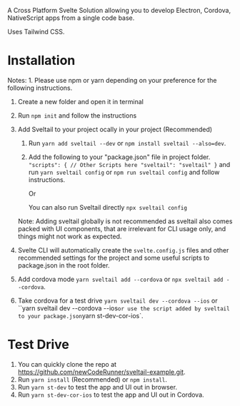 A Cross Platform Svelte Solution allowing you to develop Electron, Cordova, NativeScript apps from a single code base.

Uses Tailwind CSS.

# Installation

Notes:
    1. Please use npm or yarn depending on your preference for the following instructions.

1. Create a new folder and open it in terminal
2. Run `npm init` and follow the instructions
3. Add Sveltail to your project ocally in your project (Recommended)
    1. Run `yarn add sveltail --dev` or `npm install sveltail --also=dev`.
    2. Add the following to your "package.json" file in project folder.
        `
            "scripts": {
                // Other Scripts here
                "sveltail": "sveltail"
            }
        `
        and run `yarn sveltail config` or `npm run sveltail config` and follow instructions. 
        
        Or

        You can also run Sveltail directly `npx sveltail config`

    Note: Adding sveltail globally is not recommended as sveltail also comes packed with UI components, that are irrelevant for CLI usage only, and things might not work as expected.

4. Svelte CLI will automatically create the `svelte.config.js` files and other recommended settings for the project and some useful scripts to package.json in the root folder.
5. Add cordova mode `yarn sveltail add --cordova` or `npx sveltail add --cordova`.
6. Take cordova for a test drive `yarn sveltail dev --cordova --ios` or ``yarn sveltail dev --cordova --ios` or use the script added by sveltail to your package.json `yarn st-dev-cor-ios`.

# Test Drive
1. You can quickly clone the repo at https://github.com/newCodeRunner/sveltail-example.git.
2. Run `yarn install` (Recommended) or `npm install`.
3. Run `yarn st-dev` to test the app and UI out in browser.
3. Run `yarn st-dev-cor-ios` to test the app and UI out in Cordova.
